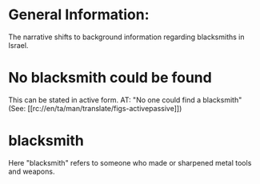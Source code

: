 # General Information:

The narrative shifts to background information regarding blacksmiths in Israel.

# No blacksmith could be found

This can be stated in active form. AT: "No one could find a blacksmith" (See: [[rc://en/ta/man/translate/figs-activepassive]])

# blacksmith

Here "blacksmith" refers to someone who made or sharpened metal tools and weapons.

